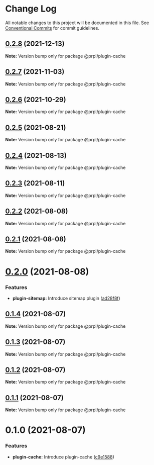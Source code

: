 # Change Log

All notable changes to this project will be documented in this file.
See [Conventional Commits](https://conventionalcommits.org) for commit guidelines.

## [0.2.8](https://github.com/tyhopp/prpl/compare/@prpl/plugin-cache@0.2.7...@prpl/plugin-cache@0.2.8) (2021-12-13)

**Note:** Version bump only for package @prpl/plugin-cache





## [0.2.7](https://github.com/tyhopp/prpl/compare/@prpl/plugin-cache@0.2.6...@prpl/plugin-cache@0.2.7) (2021-11-03)

**Note:** Version bump only for package @prpl/plugin-cache





## [0.2.6](https://github.com/tyhopp/prpl/compare/@prpl/plugin-cache@0.2.5...@prpl/plugin-cache@0.2.6) (2021-10-29)

**Note:** Version bump only for package @prpl/plugin-cache





## [0.2.5](https://github.com/tyhopp/prpl/compare/@prpl/plugin-cache@0.2.4...@prpl/plugin-cache@0.2.5) (2021-08-21)

**Note:** Version bump only for package @prpl/plugin-cache





## [0.2.4](https://github.com/tyhopp/prpl/compare/@prpl/plugin-cache@0.2.3...@prpl/plugin-cache@0.2.4) (2021-08-13)

**Note:** Version bump only for package @prpl/plugin-cache





## [0.2.3](https://github.com/tyhopp/prpl/compare/@prpl/plugin-cache@0.2.2...@prpl/plugin-cache@0.2.3) (2021-08-11)

**Note:** Version bump only for package @prpl/plugin-cache





## [0.2.2](https://github.com/tyhopp/prpl/compare/@prpl/plugin-cache@0.2.1...@prpl/plugin-cache@0.2.2) (2021-08-08)

**Note:** Version bump only for package @prpl/plugin-cache





## [0.2.1](https://github.com/tyhopp/prpl/compare/@prpl/plugin-cache@0.2.0...@prpl/plugin-cache@0.2.1) (2021-08-08)

**Note:** Version bump only for package @prpl/plugin-cache





# [0.2.0](https://github.com/tyhopp/prpl/compare/@prpl/plugin-cache@0.1.4...@prpl/plugin-cache@0.2.0) (2021-08-08)


### Features

* **plugin-sitemap:** Introduce sitemap plugin ([ad28f8f](https://github.com/tyhopp/prpl/commit/ad28f8fa2ad7882fd328a41fcc2757b70599a565))





## [0.1.4](https://github.com/tyhopp/prpl/compare/@prpl/plugin-cache@0.1.3...@prpl/plugin-cache@0.1.4) (2021-08-07)

**Note:** Version bump only for package @prpl/plugin-cache





## [0.1.3](https://github.com/tyhopp/prpl/compare/@prpl/plugin-cache@0.1.2...@prpl/plugin-cache@0.1.3) (2021-08-07)

**Note:** Version bump only for package @prpl/plugin-cache





## [0.1.2](https://github.com/tyhopp/prpl/compare/@prpl/plugin-cache@0.1.1...@prpl/plugin-cache@0.1.2) (2021-08-07)

**Note:** Version bump only for package @prpl/plugin-cache





## [0.1.1](https://github.com/tyhopp/prpl/compare/@prpl/plugin-cache@0.1.0...@prpl/plugin-cache@0.1.1) (2021-08-07)

**Note:** Version bump only for package @prpl/plugin-cache





# 0.1.0 (2021-08-07)


### Features

* **plugin-cache:** Introduce plugin-cache ([c9e1588](https://github.com/tyhopp/prpl/commit/c9e1588e1d138d089a65c010a05aac38f3b1893a))
